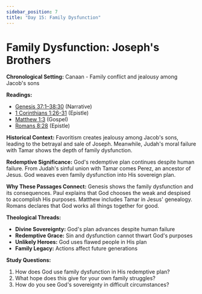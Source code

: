 ```yaml
---
sidebar_position: 7
title: "Day 15: Family Dysfunction"
---
```


# Family Dysfunction: Joseph's Brothers

**Chronological Setting:** Canaan - Family conflict and jealousy among Jacob's sons

**Readings:**
 - [Genesis 37:1–38:30](https://www.biblegateway.com/passage/?search=Genesis+37%3A1-38%3A30&version=ESV) (Narrative)
 - [1 Corinthians 1:26-31](https://www.biblegateway.com/passage/?search=1+Corinthians+1%3A26-31&version=ESV) (Epistle)
 - [Matthew 1:3](https://www.biblegateway.com/passage/?search=Matthew+1%3A3&version=ESV) (Gospel)
 - [Romans 8:28](https://www.biblegateway.com/passage/?search=Romans+8%3A28&version=ESV) (Epistle)

**Historical Context:** Favoritism creates jealousy among Jacob's sons, leading to the betrayal and sale of Joseph. Meanwhile, Judah's moral failure with Tamar shows the depth of family dysfunction.

**Redemptive Significance:** God's redemptive plan continues despite human failure. From Judah's sinful union with Tamar comes Perez, an ancestor of Jesus. God weaves even family dysfunction into His sovereign plan.

**Why These Passages Connect:** Genesis shows the family dysfunction and its consequences. Paul explains that God chooses the weak and despised to accomplish His purposes. Matthew includes Tamar in Jesus' genealogy. Romans declares that God works all things together for good.

**Theological Threads:**
- **Divine Sovereignty:** God's plan advances despite human failure
- **Redemptive Grace:** Sin and dysfunction cannot thwart God's purposes
- **Unlikely Heroes:** God uses flawed people in His plan
- **Family Legacy:** Actions affect future generations

**Study Questions:**
1. How does God use family dysfunction in His redemptive plan?
2. What hope does this give for your own family struggles?
3. How do you see God's sovereignty in difficult circumstances?